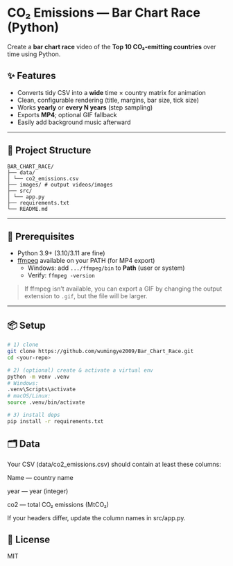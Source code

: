 # CO₂ Emissions — Bar Chart Race (Python)

Create a **bar chart race** video of the **Top 10 CO₂-emitting countries** over time using Python.


## ✨ Features
- Converts tidy CSV into a **wide** time × country matrix for animation
- Clean, configurable rendering (title, margins, bar size, tick size)
- Works **yearly** or **every N years** (step sampling)
- Exports **MP4**; optional GIF fallback
- Easily add background music afterward

---

## 📁 Project Structure
```
BAR_CHART_RACE/
├── data/
│ └── co2_emissions.csv
├── images/ # output videos/images
├── src/
│ └── app.py
├── requirements.txt
└── README.md
```
---

## 🔧 Prerequisites
- Python 3.9+ (3.10/3.11 are fine)
- [ffmpeg](https://ffmpeg.org/) available on your PATH (for MP4 export)
  - Windows: add `.../ffmpeg/bin` to **Path** (user or system)
  - Verify: `ffmpeg -version`

> If ffmpeg isn’t available, you can export a GIF by changing the output extension to `.gif`, but the file will be larger.

---

## 📦 Setup

```bash
# 1) clone
git clone https://github.com/wumingye2009/Bar_Chart_Race.git
cd <your-repo>

# 2) (optional) create & activate a virtual env
python -m venv .venv
# Windows:
.venv\Scripts\activate
# macOS/Linux:
source .venv/bin/activate

# 3) install deps
pip install -r requirements.txt
```

## 🗂 Data

Your CSV (data/co2_emissions.csv) should contain at least these columns:

Name — country name

year — year (integer)

co2 — total CO₂ emissions (MtCO₂)

If your headers differ, update the column names in src/app.py.


## 📜 License

MIT 

